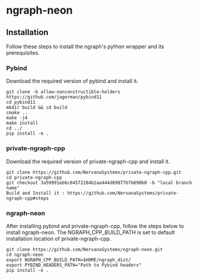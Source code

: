 # ngraph-neon

## Installation

Follow these steps to install the ngraph's python wrapper and its prerequisites.

### Pybind

Download the required version of pybind and install it.
```
git clone -b allow-nonconstructible-holders https://github.com/jagerman/pybind11
cd pybind11
mkdir build && cd build
cmake ..
make -j4
make install
cd ../
pip install -e .
```
### private-ngraph-cpp

Download the required version of private-ngraph-cpp and install it.
```
git clone https://github.com/NervanaSystems/private-ngraph-cpp.git
cd private-ngraph-cpp
git checkout 3a59991eb6c84572284b2aa444d89877b7b690b0 -b "local branch name"
Build and Install it : https://github.com/NervanaSystems/private-ngraph-cpp#steps
```

### ngraph-neon

After installing pybind and private-ngraph-cpp, follow the steps below to install ngraph-neon.
The NGRAPH_CPP_BUILD_PATH is set to default installation location of private-ngraph-cpp.
```
git clone https://github.com/NervanaSystems/ngraph-neon.git
cd ngraph-neon
export NGRAPH_CPP_BUILD_PATH=$HOME/ngraph_dist/
export PYBIND_HEADERS_PATH="Path to Pybind headers"
pip install -e .
```
